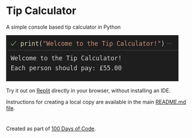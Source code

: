 # Tip Calculator

A simple console based tip calculator in Python

![Tip Calculator](https://github.com/ZanClifton/basic-python-projects/blob/main/images/tip-calculator.png)

Try it out on [Replit](https://replit.com/@ZanClifton/tip-calculator?v=1) directly in your browser, without installing an IDE.

Instructions for creating a local copy are available in the main [README.md file](https://github.com/ZanClifton/basic-python-projects/blob/main/README.md).

#

Created as part of [100 Days of Code](https://github.com/ZanClifton/100-days-of-code/blob/master/log.md).
